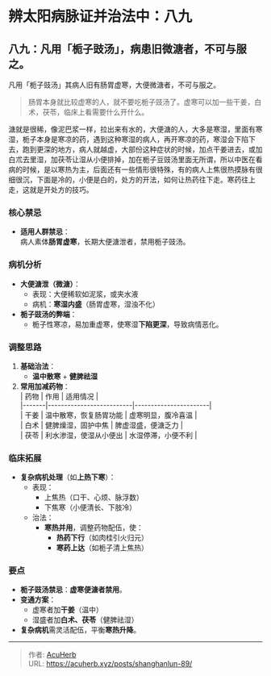 # 辨太阳病脉证并治法中：八九


## 八九：凡用「栀子豉汤」，病患旧微溏者，不可与服之。

<!--more-->

凡用「栀子豉汤」其病人旧有肠胃虚寒，大便微溏者，不可与服之。

> 肠胃本身就比较虚寒的人，就不要吃栀子豉汤了。虚寒可以加一些干姜，白术，茯苓，临床上看需要什么开什么。

溏就是很稀，像泥巴浆一样，拉出来有水的，大便溏的人，大多是寒湿，里面有寒湿，栀子本身是寒凉的药，遇到这种寒湿的病人，再开寒凉的药，寒湿会下陷下去，跑到更深的地方，病人就越虚，大部份这种症状的时候，加点干姜进去，或加白朮去里湿，加茯苓让湿从小便排掉，加在栀子豆豉汤里面无所谓，所以中医在看病的时候，是以寒热为主，后面还有一些情形很特殊，有的病人上焦很热摸脉有很细很沉，下面是冷的，小便是白的，处方的开法，如何让热药往下走。寒药往上走，这就是开处方的技巧。

### 核心禁忌  
- **适用人群禁忌**：  
  病人素体**肠胃虚寒**，长期大便溏泄者，禁用栀子豉汤。  

### 病机分析  
- **大便溏泄（微溏）**：  
  - 表现：大便稀软如泥浆，或夹水液  
  - 病机：**寒湿内盛**（肠胃虚寒，湿浊不化）  
- **栀子豉汤的弊端**：  
  - 栀子性寒凉，易加重虚寒，使寒湿**下陷更深**，导致病情恶化。  

### 调整思路  
1. **基础治法**：  
   - **温中散寒** + **健脾祛湿**  
2. **常用加减药物**：  
   | 药物  | 作用                     | 适用情况               |  
   |-------|--------------------------|-----------------------|  
   | 干姜  | 温中散寒，恢复肠胃功能   | 虚寒明显，腹冷喜温   |  
   | 白术  | 健脾燥湿，固护中焦       | 脾虚湿盛，便溏乏力   |  
   | 茯苓  | 利水渗湿，使湿从小便出   | 水湿停滞，小便不利   |  

### 临床拓展  
- **复杂病机处理**（如**上热下寒**）：  
  - 表现：  
    - 上焦热（口干、心烦、脉浮数）  
    - 下焦寒（小便清长、下肢冷）  
  - 治法：  
    - **寒热并用**，调整药物配伍，使：  
      - **热药下行**（如肉桂引火归元）  
      - **寒药上达**（如栀子清上焦热）  

### 要点  
- **栀子豉汤禁忌**：**虚寒便溏者禁用**。  
- **变通方案**：  
  - 虚寒者加**干姜**（温中）  
  - 湿盛者加**白术、茯苓**（健脾祛湿）  
- **复杂病机**需灵活配伍，平衡**寒热升降**。

---

> 作者: [AcuHerb](https://acuherb.xyz)  
> URL: https://acuherb.xyz/posts/shanghanlun-89/  

